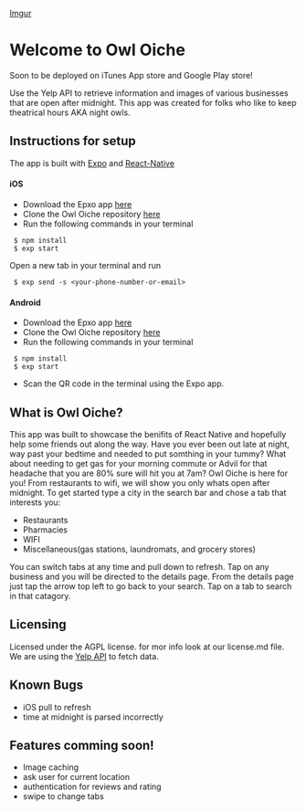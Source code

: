 [Imgur](https://i.imgur.com/J6tzLXh.png?1)

# Welcome to Owl Oiche
Soon to be deployed on iTunes App store and Google Play store!

Use the Yelp API to retrieve information and images of various businesses that are open after midnight. 
This app was created for folks who like to keep theatrical hours AKA night owls. 

## Instructions for setup
The app is built with [Expo](https://expo.io/) and [React-Native](https://facebook.github.io/react-native/)

#### iOS
- Download the Epxo app [here](https://itunes.apple.com/app/apple-store/id982107779)
- Clone the Owl Oiche repository [here](https://github.com/Owl-Oiche/Owl-Oiche.git)
- Run the following commands in your terminal
``` 
 $ npm install 
 $ exp start
 ```
 Open a new tab in your terminal and run 
 ```
  $ exp send -s <your-phone-number-or-email>
  ```
 
#### Android
- Download the Epxo app [here](https://play.google.com/store/apps/details?id=host.exp.exponent&referrer=www)
- Clone the Owl Oiche repository [here](https://github.com/Owl-Oiche/Owl-Oiche.git)
- Run the following commands in your terminal
``` 
 $ npm install 
 $ exp start
 ```
- Scan the QR code in the terminal using the Expo app. 


## What is Owl Oiche?
This app was built to showcase the benifits of React Native and hopefully help some friends out along the way. Have you ever been out late at night, way past your bedtime and needed to put somthing in your tummy? What about needing to get gas for your morning commute or Advil for that headache that you are 80% sure will hit you at 7am? Owl Oiche is here for you! From restaurants to wifi, we will show you only whats open after midnight. 
To get started type a city in the search bar and chose a tab that interests you:
- Restaurants
- Pharmacies
- WIFI
- Miscellaneous(gas stations, laundromats, and grocery stores)

You can switch tabs at any time and pull down to refresh. Tap on any business and you will be directed to the details page. From the details page just tap the arrow top left to go back to your search. Tap on a tab to search in that catagory.


## Licensing
Licensed under the AGPL license. for mor info look at our license.md file. 
We are using the [Yelp API](https://www.yelp.com/developers/documentation/v3) to fetch data.


## Known Bugs
- iOS pull to refresh
- time at midnight is parsed incorrectly

## Features comming soon!
- Image caching
- ask user for current location
- authentication for reviews and rating
- swipe to change tabs
